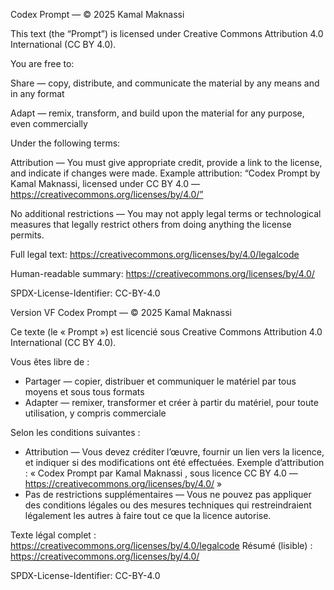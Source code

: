 Codex Prompt — © 2025 Kamal Maknassi

This text (the “Prompt”) is licensed under Creative Commons Attribution 4.0 International (CC BY 4.0).

You are free to:

Share — copy, distribute, and communicate the material by any means and in any format

Adapt — remix, transform, and build upon the material for any purpose, even commercially

Under the following terms:

Attribution — You must give appropriate credit, provide a link to the license, and indicate if changes were made. Example attribution: “Codex Prompt by Kamal Maknassi, licensed under CC BY 4.0 — https://creativecommons.org/licenses/by/4.0/”

No additional restrictions — You may not apply legal terms or technological measures that legally restrict others from doing anything the license permits.

Full legal text: https://creativecommons.org/licenses/by/4.0/legalcode

Human-readable summary: https://creativecommons.org/licenses/by/4.0/

SPDX-License-Identifier: CC-BY-4.0






Version VF
Codex Prompt — © 2025 Kamal Maknassi

Ce texte (le « Prompt ») est licencié sous Creative Commons Attribution 4.0 International (CC BY 4.0).

Vous êtes libre de :

- Partager — copier, distribuer et communiquer le matériel par tous moyens et sous tous formats
- Adapter — remixer, transformer et créer à partir du matériel, pour toute utilisation, y compris commerciale

Selon les conditions suivantes :

- Attribution — Vous devez créditer l’œuvre, fournir un lien vers la licence, et indiquer si des modifications ont été effectuées.
  Exemple d’attribution : « Codex Prompt par Kamal Maknassi , sous licence CC BY 4.0 — https://creativecommons.org/licenses/by/4.0/ »
- Pas de restrictions supplémentaires — Vous ne pouvez pas appliquer des conditions légales ou des mesures techniques qui restreindraient
  légalement les autres à faire tout ce que la licence autorise.

Texte légal complet : https://creativecommons.org/licenses/by/4.0/legalcode
Résumé (lisible) : https://creativecommons.org/licenses/by/4.0/

SPDX-License-Identifier: CC-BY-4.0
